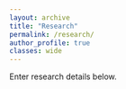 ```yaml
---
layout: archive
title: "Research"
permalink: /research/
author_profile: true
classes: wide
---
```


Enter research details below.
